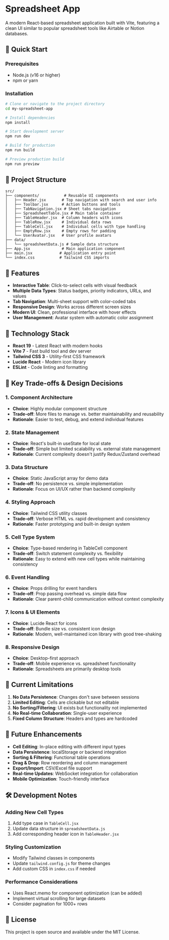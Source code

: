 # Spreadsheet App

A modern React-based spreadsheet application built with Vite, featuring a clean UI similar to popular spreadsheet tools like Airtable or Notion databases.

## 🚀 Quick Start

### Prerequisites
- Node.js (v16 or higher)
- npm or yarn

### Installation
```bash
# Clone or navigate to the project directory
cd my-spreadsheet-app

# Install dependencies
npm install

# Start development server
npm run dev

# Build for production
npm run build

# Preview production build
npm run preview
```

## 📁 Project Structure

```
src/
├── components/           # Reusable UI components
│   ├── Header.jsx       # Top navigation with search and user info
│   ├── Toolbar.jsx      # Action buttons and tools
│   ├── TabNavigation.jsx # Sheet tabs navigation
│   ├── SpreadsheetTable.jsx # Main table container
│   ├── TableHeader.jsx  # Column headers with icons
│   ├── TableRow.jsx     # Individual data rows
│   ├── TableCell.jsx    # Individual cells with type handling
│   ├── EmptyRow.jsx     # Empty rows for padding
│   └── UserAvatar.jsx   # User profile avatars
├── data/
│   └── spreadsheetData.js # Sample data structure
├── App.jsx              # Main application component
├── main.jsx            # Application entry point
└── index.css           # Tailwind CSS imports
```

## 🎨 Features

- **Interactive Table**: Click-to-select cells with visual feedback
- **Multiple Data Types**: Status badges, priority indicators, URLs, and values
- **Tab Navigation**: Multi-sheet support with color-coded tabs
- **Responsive Design**: Works across different screen sizes
- **Modern UI**: Clean, professional interface with hover effects
- **User Management**: Avatar system with automatic color assignment

## 🔧 Technology Stack

- **React 19** - Latest React with modern hooks
- **Vite 7** - Fast build tool and dev server
- **Tailwind CSS 3** - Utility-first CSS framework
- **Lucide React** - Modern icon library
- **ESLint** - Code linting and formatting

## 🎯 Key Trade-offs & Design Decisions

### 1. **Component Architecture**
- **Choice**: Highly modular component structure
- **Trade-off**: More files to manage vs. better maintainability and reusability
- **Rationale**: Easier to test, debug, and extend individual features

### 2. **State Management**
- **Choice**: React's built-in useState for local state
- **Trade-off**: Simple but limited scalability vs. external state management
- **Rationale**: Current complexity doesn't justify Redux/Zustand overhead

### 3. **Data Structure**
- **Choice**: Static JavaScript array for demo data
- **Trade-off**: No persistence vs. simple implementation
- **Rationale**: Focus on UI/UX rather than backend complexity

### 4. **Styling Approach**
- **Choice**: Tailwind CSS utility classes
- **Trade-off**: Verbose HTML vs. rapid development and consistency
- **Rationale**: Faster prototyping and built-in design system

### 5. **Cell Type System**
- **Choice**: Type-based rendering in TableCell component
- **Trade-off**: Switch statement complexity vs. flexibility
- **Rationale**: Easy to extend with new cell types while maintaining consistency

### 6. **Event Handling**
- **Choice**: Props drilling for event handlers
- **Trade-off**: Prop passing overhead vs. simple data flow
- **Rationale**: Clear parent-child communication without context complexity

### 7. **Icons & UI Elements**
- **Choice**: Lucide React for icons
- **Trade-off**: Bundle size vs. consistent icon design
- **Rationale**: Modern, well-maintained icon library with good tree-shaking

### 8. **Responsive Design**
- **Choice**: Desktop-first approach
- **Trade-off**: Mobile experience vs. spreadsheet functionality
- **Rationale**: Spreadsheets are primarily desktop tools

## 🚧 Current Limitations

1. **No Data Persistence**: Changes don't save between sessions
2. **Limited Editing**: Cells are clickable but not editable
3. **No Sorting/Filtering**: UI exists but functionality not implemented
4. **No Real-time Collaboration**: Single-user experience
5. **Fixed Column Structure**: Headers and types are hardcoded

## 🔮 Future Enhancements

- **Cell Editing**: In-place editing with different input types
- **Data Persistence**: localStorage or backend integration
- **Sorting & Filtering**: Functional table operations
- **Drag & Drop**: Row reordering and column management
- **Export/Import**: CSV/Excel file support
- **Real-time Updates**: WebSocket integration for collaboration
- **Mobile Optimization**: Touch-friendly interface

## 🛠️ Development Notes

### Adding New Cell Types
1. Add type case in `TableCell.jsx`
2. Update data structure in `spreadsheetData.js`
3. Add corresponding header icon in `TableHeader.jsx`

### Styling Customization
- Modify Tailwind classes in components
- Update `tailwind.config.js` for theme changes
- Add custom CSS in `index.css` if needed

### Performance Considerations
- Uses React.memo for component optimization (can be added)
- Implement virtual scrolling for large datasets
- Consider pagination for 1000+ rows

## 📝 License

This project is open source and available under the MIT License.
